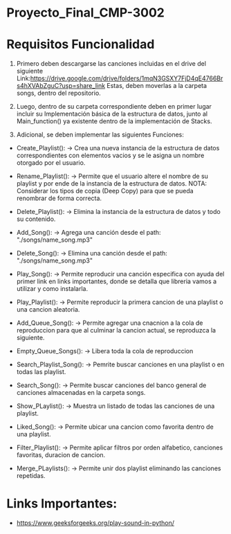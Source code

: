 # Proyecto_Final_CMP-3002

# Requisitos Funcionalidad
1. Primero deben descargarse las canciones incluidas en el drive del siguiente Link:https://drive.google.com/drive/folders/1mqN3GSXY7FjD4qE4766Brs4hXVAbZguC?usp=share_link
Estas, deben moverlas a la carpeta songs, dentro del repositorio.

2. Luego, dentro de su carpeta correspondiente deben en primer lugar incluir su Implementación básica de la estructura de datos, junto al Main_function() ya existente dentro de la implementación de Stacks. 

3. Adicional, se deben implementar las siguientes Funciones:
- Create_Playlist(): -> Crea una nueva instancia de la estructura de datos correspondientes con elementos vacios y se le asigna un nombre otorgado por el usuario.
- Rename_Playlist(): -> Permite que el usuario altere el nombre de su playlist y por ende de la instancia de la estructura de datos. NOTA: Considerar los tipos de copia (Deep Copy) para que se pueda renombrar de forma correcta.
- Delete_Playlist(): -> Elimina la instancia de la estructura de datos y todo su contenido.

- Add_Song(): -> Agrega una canción desde el path: "./songs/name_song.mp3"
- Delete_Song(): -> Elimina una canción desde el path: "./songs/name_song.mp3"

- Play_Song(): -> Permite reproducir una canción especifica con ayuda del primer link en links importantes, donde se detalla que libreria
vamos a utilizar y como instalarla.
- Play_Playlist(): -> Permite reproducir la primera cancion de una playlist o una cancion aleatoria.
- Add_Queue_Song(): -> Permite agregar una cnacnion a la cola de reproduccion para que al culminar la cancion actual, se reproduzca la siguiente.
- Empty_Queue_Songs(): -> Libera toda la cola de reproduccion

- Search_Playlist_Song(): -> Pemrite buscar canciones en una playlist o en todas las playlist.
- Search_Song(): -> Permite buscar canciones del banco general de canciones almacenadas en la carpeta songs.

- Show_PLaylist(): -> Muestra un listado de todas las canciones de una playlist.
- Liked_Song(): -> Permite ubicar una cancion como favorita dentro de una playlist.
- Filter_Playlist(): -> Permite aplicar filtros por orden alfabetico, canciones favoritas, duracion de cancion.
- Merge_PLaylists(): -> Permite unir dos playlist eliminando las canciones repetidas.

# Links Importantes:
- https://www.geeksforgeeks.org/play-sound-in-python/
